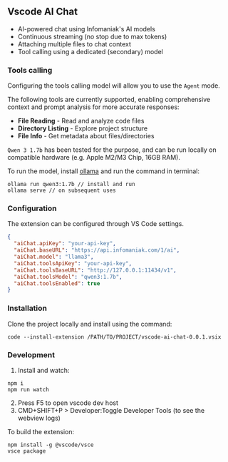 ## Vscode AI Chat

- AI-powered chat using Infomaniak's AI models
- Continuous streaming (no stop due to max tokens)
- Attaching multiple files to chat context
- Tool calling using a dedicated (secondary) model

### Tools calling

Configuring the tools calling model will allow you to use the `Agent` mode.

The following tools are currently supported, enabling comprehensive context and prompt analysis for more accurate responses:

- **File Reading** - Read and analyze code files
- **Directory Listing** - Explore project structure
- **File Info** - Get metadata about files/directories

`Qwen 3 1.7b` has been tested for the purpose, and can be run locally on compatible hardware (e.g. Apple M2/M3 Chip, 16GB RAM).

To run the model, install [ollama](https://ollama.com/) and run the command in terminal:

```
ollama run qwen3:1.7b // install and run
ollama serve // on subsequent uses
```

### Configuration

The extension can be configured through VS Code settings.

```json
{
  "aiChat.apiKey": "your-api-key",
  "aiChat.baseURL": "https://api.infomaniak.com/1/ai",
  "aiChat.model": "llama3",
  "aiChat.toolsApiKey": "your-api-key",
  "aiChat.toolsBaseURL": "http://127.0.0.1:11434/v1",
  "aiChat.toolsModel": "qwen3:1.7b",
  "aiChat.toolsEnabled": true
}
```

### Installation

Clone the project locally and install using the command:

```
code --install-extension /PATH/TO/PROJECT/vscode-ai-chat-0.0.1.vsix
```

### Development

1. Install and watch:

```
npm i
npm run watch
```

2. Press F5 to open vscode dev host
3. CMD+SHIFT+P > Developer:Toggle Developer Tools (to see the webview logs)

To build the extension:

```
npm install -g @vscode/vsce
vsce package
```
